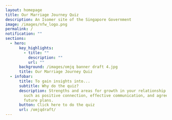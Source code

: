 ```yaml
---
layout: homepage
title: Our Marriage Journey Quiz
description: An Isomer site of the Singapore Government
image: /images/nfw_logo.png
permalink: /
notification: ""
sections:
  - hero:
      key_highlights:
        - title: ""
          description: ""
          url: ""
      background: /images/omjq banner draft 4.jpg
      title: Our Marriage Journey Quiz
  - infobar:
      title: To gain insights into...
      subtitle: Why do the quiz?
      description: Strengths and areas for growth in your relationship in key areas
        such as positive connection, effective communication, and agreement of
        future plans.
      button: Click here to do the quiz
      url: /omjqdraft/
---
```

